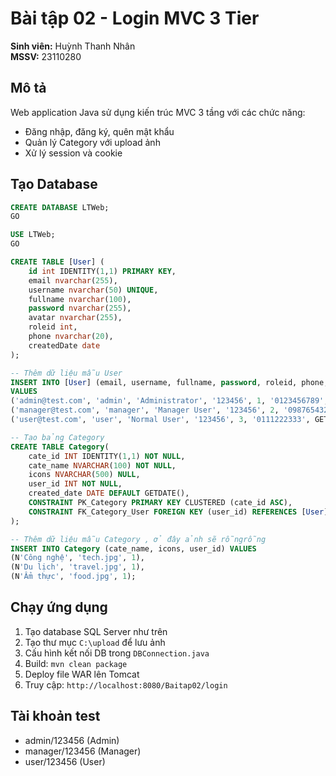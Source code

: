 # Bài tập 02 - Login MVC 3 Tier

**Sinh viên:** Huỳnh Thanh Nhân  
**MSSV:** 23110280

## Mô tả
Web application Java sử dụng kiến trúc MVC 3 tầng với các chức năng:
- Đăng nhập, đăng ký, quên mật khẩu
- Quản lý Category với upload ảnh
- Xử lý session và cookie

## Tạo Database
```sql
CREATE DATABASE LTWeb;
GO

USE LTWeb;
GO

CREATE TABLE [User] (
    id int IDENTITY(1,1) PRIMARY KEY,
    email nvarchar(255),
    username nvarchar(50) UNIQUE,
    fullname nvarchar(100),
    password nvarchar(255),
    avatar nvarchar(255),
    roleid int,
    phone nvarchar(20),
    createdDate date
);

-- Thêm dữ liệu mẫu User
INSERT INTO [User] (email, username, fullname, password, roleid, phone, createdDate) 
VALUES 
('admin@test.com', 'admin', 'Administrator', '123456', 1, '0123456789', GETDATE()),
('manager@test.com', 'manager', 'Manager User', '123456', 2, '0987654321', GETDATE()),
('user@test.com', 'user', 'Normal User', '123456', 3, '0111222333', GETDATE());

-- Tạo bảng Category
CREATE TABLE Category(
    cate_id INT IDENTITY(1,1) NOT NULL,
    cate_name NVARCHAR(100) NOT NULL,
    icons NVARCHAR(500) NULL,
    user_id INT NOT NULL,
    created_date DATE DEFAULT GETDATE(),
    CONSTRAINT PK_Category PRIMARY KEY CLUSTERED (cate_id ASC),
    CONSTRAINT FK_Category_User FOREIGN KEY (user_id) REFERENCES [User](id)
);

-- Thêm dữ liệu mẫu Category , ở đây ảnh sẽ rỗngrỗng
INSERT INTO Category (cate_name, icons, user_id) VALUES 
(N'Công nghệ', 'tech.jpg', 1),
(N'Du lịch', 'travel.jpg', 1),
(N'Ẩm thực', 'food.jpg', 1);
```

## Chạy ứng dụng
1. Tạo database SQL Server như trên
2. Tạo thư mục `C:\upload` để lưu ảnh
3. Cấu hình kết nối DB trong `DBConnection.java`
4. Build: `mvn clean package`
5. Deploy file WAR lên Tomcat
6. Truy cập: `http://localhost:8080/Baitap02/login`

## Tài khoản test
- admin/123456 (Admin)
- manager/123456 (Manager)  
- user/123456 (User)